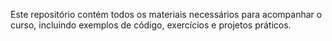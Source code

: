 Este repositório contém todos os materiais necessários para acompanhar o curso, incluindo exemplos de código, exercícios e projetos práticos. 

